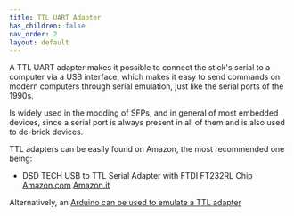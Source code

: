 ```yaml
---
title: TTL UART Adapter
has_children: false
nav_order: 2
layout: default
---
```


A TTL UART adapter makes it possible to connect the stick's serial to a computer via a USB interface, which makes it easy to send commands on modern computers through serial emulation, just like the serial ports of the 1990s.

Is widely used in the modding of SFPs, and in general of most embedded devices, since a serial port is always present in all of them and is also used to de-brick devices.

TTL adapters can be easily found on Amazon, the most recommended one being:

- DSD TECH USB to TTL Serial Adapter with FTDI FT232RL Chip [Amazon.com](https://www.amazon.com/dp/B07BBPX8B8) [Amazon.it](https://www.amazon.it/dp/B07BBPX8B8)

Alternatively, an [Arduino can be used to emulate a TTL adapter](https://create.arduino.cc/projecthub/PatelDarshil/ways-to-use-arduino-as-usb-to-ttl-converter-475533)